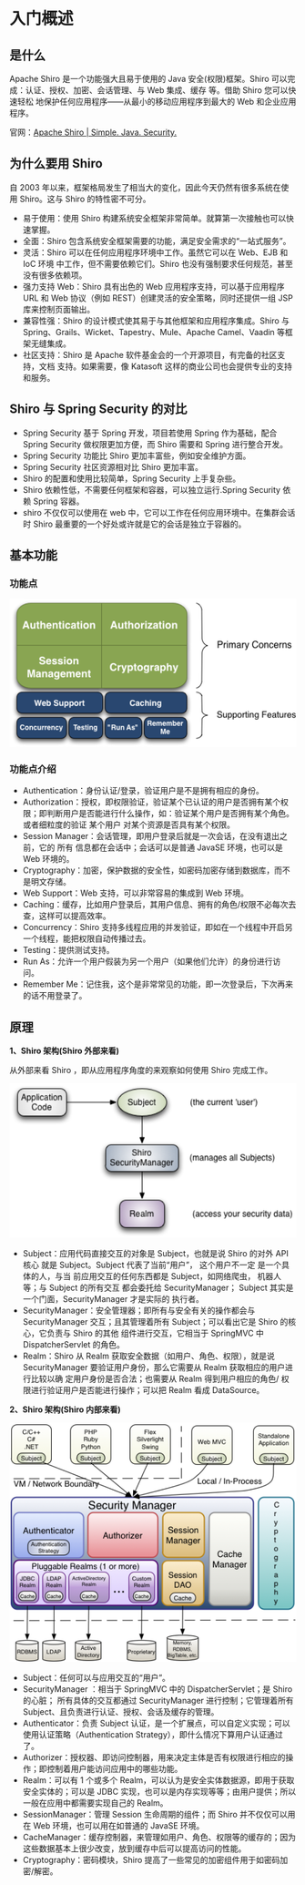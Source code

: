 # 入门概述

## 是什么  

Apache Shiro 是一个功能强大且易于使用的 Java 安全(权限)框架。Shiro 可以完 成：认证、授权、加密、会话管理、与 Web 集成、缓存 等。借助 Shiro 您可以快速轻松 地保护任何应用程序——从最小的移动应用程序到最大的 Web 和企业应用程序。

官网：[Apache Shiro | Simple. Java. Security.](https://shiro.apache.org/)

## 为什么要用 Shiro

自 2003 年以来，框架格局发生了相当大的变化，因此今天仍然有很多系统在使用 Shiro。这与 Shiro 的特性密不可分。 

* 易于使用：使用 Shiro 构建系统安全框架非常简单。就算第一次接触也可以快速掌握。 
* 全面：Shiro 包含系统安全框架需要的功能，满足安全需求的“一站式服务”。 
* 灵活：Shiro 可以在任何应用程序环境中工作。虽然它可以在 Web、EJB 和 IoC 环境 中工作，但不需要依赖它们。Shiro 也没有强制要求任何规范，甚至没有很多依赖项。 
* 强力支持 Web：Shiro 具有出色的 Web 应用程序支持，可以基于应用程序 URL 和 Web 协议（例如 REST）创建灵活的安全策略，同时还提供一组 JSP 库来控制页面输出。 
* 兼容性强：Shiro 的设计模式使其易于与其他框架和应用程序集成。Shiro 与 Spring、Grails、Wicket、Tapestry、Mule、Apache Camel、Vaadin 等框架无缝集成。
* 社区支持：Shiro 是 Apache 软件基金会的一个开源项目，有完备的社区支持，文档 支持。如果需要，像 Katasoft 这样的商业公司也会提供专业的支持和服务。

## Shiro 与 Spring Security 的对比  

* Spring Security 基于 Spring 开发，项目若使用 Spring 作为基础，配合 Spring  Security 做权限更加方便，而 Shiro 需要和 Spring 进行整合开发。
* Spring Security 功能比 Shiro 更加丰富些，例如安全维护方面。
* Spring Security 社区资源相对比 Shiro 更加丰富。
* Shiro 的配置和使用比较简单，Spring Security 上手复杂些。
* Shiro 依赖性低，不需要任何框架和容器，可以独立运行.Spring Security 依赖 Spring 容器。
* shiro 不仅仅可以使用在 web 中，它可以工作在任何应用环境中。在集群会话时 Shiro 最重要的一个好处或许就是它的会话是独立于容器的。

## 基本功能  

### 功能点

<img src="./assets/ShiroFeatures.png" alt="img" style="zoom: 150%;" />

### 功能点介绍

* Authentication：身份认证/登录，验证用户是不是拥有相应的身份。
* Authorization：授权，即权限验证，验证某个已认证的用户是否拥有某个权限；即判断用户是否能进行什么操作，如：验证某个用户是否拥有某个角色。或者细粒度的验证 某个用户 对某个资源是否具有某个权限。
* Session Manager：会话管理，即用户登录后就是一次会话，在没有退出之前，它的 所有 信息都在会话中；会话可以是普通 JavaSE 环境，也可以是 Web 环境的。
* Cryptography：加密，保护数据的安全性，如密码加密存储到数据库，而不是明文存储。
* Web Support：Web 支持，可以非常容易的集成到 Web 环境。
* Caching：缓存，比如用户登录后，其用户信息、拥有的角色/权限不必每次去查，这样可以提高效率。
* Concurrency：Shiro 支持多线程应用的并发验证，即如在一个线程中开启另一个线程，能把权限自动传播过去。
* Testing：提供测试支持。
* Run As：允许一个用户假装为另一个用户（如果他们允许）的身份进行访问。
* Remember Me：记住我，这个是非常常见的功能，即一次登录后，下次再来的话不用登录了。

## 原理

**1、Shiro 架构(Shiro 外部来看)** 

从外部来看 Shiro ，即从应用程序角度的来观察如何使用 Shiro 完成工作。

<img src="./assets/ShiroBasicArchitecture.png" alt="Shiro Basic Architecture Diagram" style="zoom:150%;" />

* Subject：应用代码直接交互的对象是 Subject，也就是说 Shiro 的对外 API 核心 就是 Subject。Subject 代表了当前“用户”， 这个用户不一定 是一个具体的人，与当 前应用交互的任何东西都是 Subject，如网络爬虫， 机器人等；与 Subject 的所有交互 都会委托给 SecurityManager； Subject 其实是一个门面，SecurityManager 才是实际的 执行者。
* SecurityManager：安全管理器；即所有与安全有关的操作都会与 SecurityManager 交互；且其管理着所有 Subject；可以看出它是 Shiro 的核心，它负责与 Shiro 的其他 组件进行交互，它相当于 SpringMVC 中 DispatcherServlet 的角色。
* Realm：Shiro 从 Realm 获取安全数据（如用户、角色、权限），就是说 SecurityManager 要验证用户身份，那么它需要从 Realm 获取相应的用户进行比较以确 定用户身份是否合法；也需要从 Realm 得到用户相应的角色/ 权限进行验证用户是否能进行操作；可以把 Realm 看成 DataSource。

**2、Shiro 架构(Shiro 内部来看)** 

<img src="./assets/ShiroArchitecture.png" alt="Shiro Architecture Diagram" style="zoom: 150%;" />

* Subject：任何可以与应用交互的“用户”。
* SecurityManager ：相当于 SpringMVC 中的 DispatcherServlet；是 Shiro 的心脏； 所有具体的交互都通过 SecurityManager 进行控制；它管理着所有 Subject、且负责进行认证、授权、会话及缓存的管理。
* Authenticator：负责 Subject 认证，是一个扩展点，可以自定义实现；可以使用认证策略（Authentication Strategy），即什么情况下算用户认证通过了。
* Authorizer：授权器、即访问控制器，用来决定主体是否有权限进行相应的操作；即控制着用户能访问应用中的哪些功能。
* Realm：可以有 1 个或多个 Realm，可以认为是安全实体数据源，即用于获取安全实体的；可以是 JDBC 实现，也可以是内存实现等等；由用户提供；所以一般在应用中都需要实现自己的 Realm。
* SessionManager：管理 Session 生命周期的组件；而 Shiro 并不仅仅可以用在 Web  环境，也可以用在如普通的 JavaSE 环境。
* CacheManager：缓存控制器，来管理如用户、角色、权限等的缓存的；因为这些数据基本上很少改变，放到缓存中后可以提高访问的性能。
* Cryptography：密码模块，Shiro 提高了一些常见的加密组件用于如密码加密/解密。